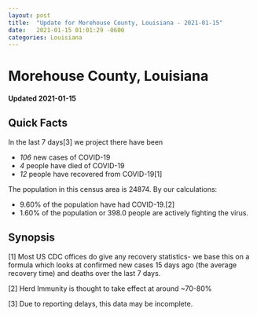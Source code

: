 ```yaml
---
layout: post
title:  "Update for Morehouse County, Louisiana - 2021-01-15"
date:   2021-01-15 01:01:29 -0600
categories: Louisiana
---
```


# Morehouse County, Louisiana
#### Updated 2021-01-15

## Quick Facts

In the last 7 days[3] we project there have been
- *106* new cases of COVID-19
- *4* people have died of COVID-19
- *12* people have recovered from COVID-19[1]

The population in this census area is 24874. By our calculations:
- 9.60% of the population have had COVID-19.[2]
- 1.60% of the population or 398.0 people are actively fighting the virus.

## Synopsis




[1] Most US CDC offices do give any recovery statistics- we base this on a formula which looks at confirmed new cases
15 days ago (the average recovery time) and deaths over the last 7 days.

[2] Herd Immunity is thought to take effect at around ~70-80%

[3] Due to reporting delays, this data may be incomplete.
 
    